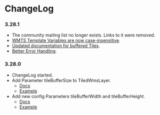 # ChangeLog

### 3.28.1

* The community mailing list no longer exists. Links to it were removed.
* [WMTS Template Variables are now case-insensitive](https://github.com/mapfish/mapfish-print/pull/1803).
* [Updated documentation for buffered Tiles](https://github.com/mapfish/mapfish-print/pull/1793).
* [Better Error Handling](https://github.com/mapfish/mapfish-print/pull/1790).

### 3.28.0

* ChangeLog started.
* Add Parameter tileBufferSize to TiledWmsLayer.
  - [Docs](http://mapfish.github.io/mapfish-print-doc/layers.html#Tiled%20Wms%20Layer)
  - [Example](https://github.com/mapfish/mapfish-print/blob/ed26974b8f274ee469b55b7fc7e38490673bf2a2/examples/src/test/resources/examples/printtiledwms/requestData-bbox-meta-tiled-wms1_1_1.json#L32)
* Add new config Parameters tileBufferWidth and tileBufferHeight.
  - [Docs](http://mapfish.github.io/mapfish-print-doc/processors.html#!setTiledWms)
  - [Example](https://github.com/mapfish/mapfish-print/blob/ed26974b8f274ee469b55b7fc7e38490673bf2a2/examples/src/test/resources/examples/printtiledwms/config.yaml#L48)
